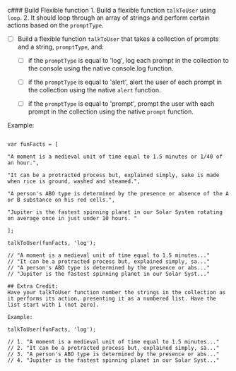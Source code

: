 c### Build Flexible function
    1. Build a flexible function `talkToUser` using `loop`.
    2. It should loop through an array of strings and perform certain actions based on the `promptType`.


* [ ] Build a flexible function `talkToUser` that takes a collection of prompts and a string, `promptType`, and:

    * [ ] if the `promptType` is equal to 'log', log each prompt in the collection to the console using the native console.log function.

    * [ ] if the `promptType` is equal to 'alert', alert the user of each prompt in the collection using the native `alert` function.

    * [ ] if the `promptType` is equal to 'prompt', prompt the user with each prompt in the collection using the native `prompt` function.

Example:

```

var funFacts = [

"A moment is a medieval unit of time equal to 1.5 minutes or 1/40 of an hour.",

"It can be a protracted process but, explained simply, sake is made when rice is ground, washed and steamed.",

"A person's ABO type is determined by the presence or absence of the A or B substance on his red cells.",

"Jupiter is the fastest spinning planet in our Solar System rotating on average once in just under 10 hours. "

];

talkToUser(funFacts, 'log');

// "A moment is a medieval unit of time equal to 1.5 minutes..."
// "It can be a protracted process but, explained simply, sa..."
// "A person's ABO type is determined by the presence or abs..."
// "Jupiter is the fastest spinning planet in our Solar Syst..."

## Extra Credit:
Have your talkToUser function number the strings in the collection as it performs its action, presenting it as a numbered list. Have the list start with 1 (not zero).

Example:

talkToUser(funFacts, 'log');

// 1. "A moment is a medieval unit of time equal to 1.5 minutes..."
// 2. "It can be a protracted process but, explained simply, sa..."
// 3. "A person's ABO type is determined by the presence or abs..."
// 4. "Jupiter is the fastest spinning planet in our Solar Syst..."
